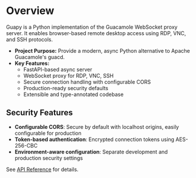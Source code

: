 # Overview

Guapy is a Python implementation of the Guacamole WebSocket proxy server. It enables browser-based remote desktop access using RDP, VNC, and SSH protocols.

- **Project Purpose:** Provide a modern, async Python alternative to Apache Guacamole's guacd.
- **Key Features:**
  - FastAPI-based async server
  - WebSocket proxy for RDP, VNC, SSH
  - Secure connection handling with configurable CORS
  - Production-ready security defaults
  - Extensible and type-annotated codebase

## Security Features

- **Configurable CORS**: Secure by default with localhost origins, easily configurable for production
- **Token-based authentication**: Encrypted connection tokens using AES-256-CBC
- **Environment-aware configuration**: Separate development and production security settings

See [API Reference](api.md) for details.
